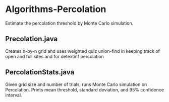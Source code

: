 # Algorithms-Percolation

Estimate the percolation threshold by Monte Carlo simulation.

## Precolation.java
Creates n-by-n grid and uses weighted quiz union-find in keeping track of open and full sites and for detextinf percolation

## PercolationStats.java
Given grid size and number of trials, runs Monte Carlo simulation on Percolation. Prints mean threshold, standard deviation,
and 95% confidence interval.
